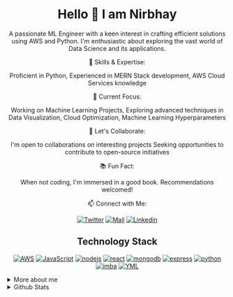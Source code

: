 <div align="center">

# Hello 👋 I am Nirbhay

A passionate ML Engineer with a keen interest in crafting efficient solutions using AWS and Python. I'm enthusiastic about exploring the vast world of Data Science and its applications.

🚀 Skills & Expertise:

Proficient in Python,
Experienced in MERN Stack development,
AWS Cloud Services knowledge

🌱 Current Focus:

Working on Machine Learning Projects,
Exploring advanced techniques in Data Visualization, Cloud Optimization, Machine Learning Hyperparameters

🤝 Let's Collaborate:

I'm open to collaborations on interesting projects
Seeking opportunities to contribute to open-source initiatives

📚 Fun Fact:

When not coding, I'm immersed in a good book. Recommendations welcomed!

📫 Connect with Me:

[![Twitter](https://img.shields.io/badge/twitter-blue?style=for-the-badge&logo=twitter&logoColor=white)](https://twitter.com/Nirbhay00704167)
[![Mail](https://img.shields.io/badge/mail-red?style=for-the-badge&logo=gmail&logoColor=white)](mailto:nirc34@gmail.com)
[![Linkedin](https://img.shields.io/badge/linkedin-blue?style=for-the-badge&logo=linkedin&logoColor=white)](https://www.linkedin.com/in/nirbhay-chaplot)

  
## Technology Stack
   

[![AWS](https://img.shields.io/badge/AWS-grey?style=for-the-badge&logo=amazon&logoColor=darkyellow)](#)
[![JavaScript](https://img.shields.io/badge/JavaScript-000000?style=for-the-badge&logo=javascript&logoColor=yellow)](#)
[![nodejs](https://img.shields.io/badge/nodejs-darkgreen?style=for-the-badge&logo=node.js&logoColor=black)](#)
[![react](https://img.shields.io/badge/react-blue?style=for-the-badge&logo=react&logoColor=black)](#)
[![mongodb](https://img.shields.io/badge/mongodb-gray?style=for-the-badge&logo=mongodb&logoColor=green)](#)
[![express](https://img.shields.io/badge/expressjs-red?style=for-the-badge&logo=express&logoColor=white)](#)
[![python](https://img.shields.io/badge/Python-yellow?style=for-the-badge&logo=python&logoColor=blue)](#)
[![imba](https://img.shields.io/badge/imba-grey?style=for-the-badge&logo=scrimba&logoColor=yellow)](#)
[![YML](https://img.shields.io/badge/YAML-000000?style=for-the-badge&logo=yaml&logoColor=red)](#)


</div> 
  
  
<details>
  <summary>More about me</summary>

- 🔭 I’m currently working on code and collaborating
- 🌱 I’m learning how to communicate with other people and bring value to the community
- 👯 I’m looking to collaborate on projects that are open source
- 💬 Ask me about webdevelopment and sports -> Football or Soccer 😂 whatever you prefer
- ⚡ Fun fact: I like sports 😎 and sometimes I do code....

</details>  

<details>
  <summary>Github Stats</summary>
  <p></p>
  
  <img width=48% src="https://github-readme-stats.vercel.app/api?username=nirbhay12345&count_private=true&theme=cobalt"/> &nbsp;&nbsp;
  <img width=47% src="https://github-readme-stats.vercel.app/api/top-langs/?username=nirbhay12345&layout=compact&theme=cobalt&hide=verilog,php,ejs,hack"/> 

</details>  


